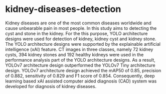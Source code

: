 # kidney-diseases-detection

Kidney diseases are one of the most common diseases worldwide and cause unbearable pain in most people. In this study aims to
detecting the cyst and stone in the kidney. For the this purpose, YOLO architecture designs were used for detection of kidney, kidney
cyst and kidney stone. The YOLO architecture designs were supported by the explainable artificial intelligence (xAI) feature. CT images
in three classes, namely 72 kidney cysts, 394 kidney stones and 192 healthy kidneys were used in the performance analysis part of the
YOLO architecture designs. As a result, YOLOv7 architecture design outperformed the YOLOv7 Tiny architecture design. YOLOv7
architecture design achieved the mAP50 of 0.85, precision of 0.882, sensitivity of 0.829 and F1 score of 0.854. Consequently, deep
learning based xAI assisted computer aided diagnosis (CAD) system was developed for diagnosis of kidney diseases.
